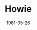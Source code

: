 ---
title: Howie
date: 1961-05-26
opening_date: 1961-05-26
closing_date: 1961-06-03
layout: productions
playbill:
Theatre: Theatre Jacksonville
Venue: Little Theatre
cast:
- Edith Simms: Trudi Johnston
- Walter Simms: Marshall Grauer
- Sally Simms: Esther Stein
- Barbara Dickerson: Peggy Miller
- Howie Dickerson: Ron Dobrin
- Jimmie Keefe: Jack Broughton
- Martha Robinson: Marge Rocca
- Joe Robinson: Herbert Thornhill
- Sylvia: Jean Charles
- Victor: Patrick Molloy
- Martin: Ernie Evans
- Joseph McNish: Joe Caldwell
- Wendy: Helen Cochran
- Professor: Willard Berdit
- Bill Pfeiffer: Charles Cleghorn, Jr.
- Announcer: Tom Thornhill
crew:
- Director: Maurice Geoffrey
- Lighting:
  - Jack Broughton
  - Don Simmons
  - Mary Lee Scrimger
  - Marge Rocca
  - Jean Charles
  - Tom Thornhill
  - Charles Brock
- Sound Effects:
  - Jack Evans
  - Ernie Evans
- Properties:
  - Edythe Price
  - Jackqueline Delcomyn
  - Galdys Dale
  - Esther Barnes
  - Mary Louise Burns
  - Helen Keegan
  - Gayle Swymer
- Wardrobe: Mrs. Agatha Norvell
- Make-Up: Elmo Lehman
- Scenery:
  - Frank Ridge
  - Herbert Thornhill
  - Don Simmons
  - Jack Simmons
  - Ruth Coleman
  - Ruth Perry
  - Ernie Evans
  - Pat Malloy
  - Tom Thornhill
  - Mary Thornhill
  - Marge Rocca
  - Jean Charles
  - Ellen Black
  - Gladys Dale
  - Bunni Thornhill
  - Mary Lee Scrimger
  - Willard Berdit
  - Ed Heist, Jr.
- Stage Manager: Frank Ridge
- Book-Holder: Louise Freeman
orchestra:
---